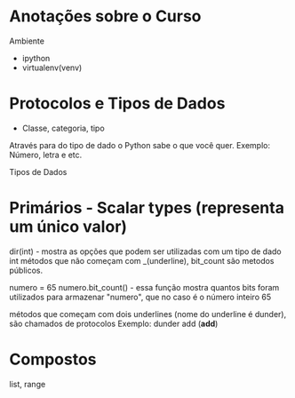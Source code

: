 # Anotações sobre o Curso
Ambiente
- ipython
- virtualenv(venv)

# Protocolos e Tipos de Dados

- Classe, categoria, tipo

Através para do tipo de dado o Python sabe o que você quer.
Exemplo: Número, letra e etc.

Tipos de Dados
# Primários - Scalar types (representa um único valor)

dir(int) - mostra as opções que podem ser utilizadas com um tipo de dado int
métodos que não começam com _(underline), bit_count são metodos públicos.

numero = 65
numero.bit_count() - essa função mostra quantos bits foram utilizados para armazenar "numero", que no caso é o número inteiro 65

métodos que começam com dois underlines (nome do underline é dunder), são chamados de protocolos
Exemplo: dunder add (__add__)






# Compostos
list, range
